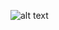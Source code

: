 ![alt text](https://github.com/abir045/Netflix_React_Tailwind/blob/main/Screenshot(154).png?raw=true)

